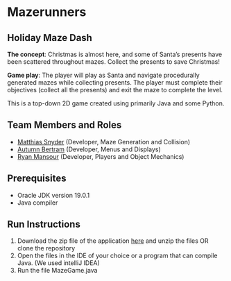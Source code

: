 # Mazerunners

## Holiday Maze Dash
**The concept**: Christmas is almost here, and some of Santa’s presents have been scattered throughout mazes. Collect the presents to save Christmas!

**Game play**: The player will play as Santa and navigate procedurally generated mazes while collecting presents. The player must complete their objectives (collect all the presents) and exit the maze to complete the level.

This is a top-down 2D game created using primarily Java and some Python.


## Team Members and Roles

* [Matthias Snyder](https://github.com/Taeus-Snyder/CIS350-HW2-Snyder#matthias-snyder) (Developer, Maze Generation and Collision)
* [Autumn Bertram](https://github.com/xxaleebxx/CIS350-HW2-BERTRAM) (Developer, Menus and Displays)
* [Ryan Mansour](https://github.com/mansourr14/CIS350-HW2-Mansour) (Developer, Players and Object Mechanics)

## Prerequisites
- Oracle JDK version 19.0.1
- Java compiler

## Run Instructions
1. Download the zip file of the application [here](https://github.com/Taeus-Snyder/GVSU-CIS350-Mazerunners/blob/master/GVSU-CIS350-Mazerunners-Aleeb-edits.zip) and unzip the files OR clone the repository
2. Open the files in the IDE of your choice or a program that can compile Java. (We used intelliJ IDEA)
3. Run the file MazeGame.java
